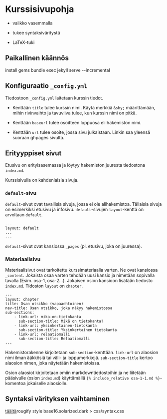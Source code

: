 # Kurssisivupohja

* valikko vasemmalla
  
* tukee syntaksiväritystä
  
* LaTeX-tuki

## Paikallinen käännös

install gems
bundle exec jekyll serve --incremental

## Konfiguraatio `_config.yml`

Tiedostoon `_config.yml` laitetaan kurssin tiedot.

* Kenttään `title` tulee kurssin nimi. Käytä merkkiä `&shy;` määrittämään, mihin rivinvaihto ja tavuviiva tulee, kun kurssin nimi on pitkä.

* Kenttään `baseurl` tulee osoitteen loppuosa eli hakemiston nimi.

* Kenttään `url` tulee osoite, jossa sivu julkaistaan. Linkin saa yleensä suoraan ghpages sivulta.

## Erityyppiset sivut

Etusivu on erityisasemassa ja löytyy hakemiston juuresta tiedostona `index.md`.

Kurssisivulla on kahdenlaisia sivuja.

### `default`-sivu

`default`-sivut ovat tavallisia sivuja, jossa ei ole alihakemistoa. Tällaisia sivuja on esimerkiksi etusivu ja infosivu. `default`-sivujen `layout`-kenttä on arvoltaan `default`.

```liquid
---
layout: default
...
---
```

`default`-sivut ovat kansiossa `_pages` (pl. etusivu, joka on juuressa).

### Materiaalisivu

Materiaalisivut ovat tarkoitettu kurssimateriaalia varten. Ne ovat kansiossa `_content`. Jokaista osaa varten tehdään uusi kansio ja nimetään sopivalla tavalla (Esim. osa-1, osa-2...). Jokaisen osion kansioon lisätään tiedosto `index.md`. Tidoston `layout` on `chapter`.

```liquid
---
layout: chapter
title: Osan otsikko (vapaaehtoinen)
nav-title: Osan otsikko, joka näkyy hakemistossa
sub-sections:
    - link-url: mika-on-tietokanta
      sub-section-title: Mikä on tietokanta?
    - link-url: yksinkertainen-tietokanta
      sub-section-title: Yksinkertainen tietokanta
    - link-url: relaatiomalli
      sub-section-title: Relaatiomalli
---
```

Hakemistorakenne kirjoitetaan `sub-section`-kenttään. `link-url` on alaosion nimi ilman ääkkösiä tai väli- ja loppumerkkejä. `sub-section-title` kertoo alaosion nimen, joka näytetään hakemistoissa.

Osion alaosiot kirjoitetaan omiin markdowntiedostoihin ja ne liitetään pääsivulle (osion `index.md`) käyttämällä `{% include_relative osa-1-1.md %}`-komentoa jokaiselle alaosiolle.

## Syntaksi värityksen vaihtaminen

[täältä](https://spsarolkar.github.io/rouge-theme-preview/)rougify style base16.solarized.dark > css/syntax.css
